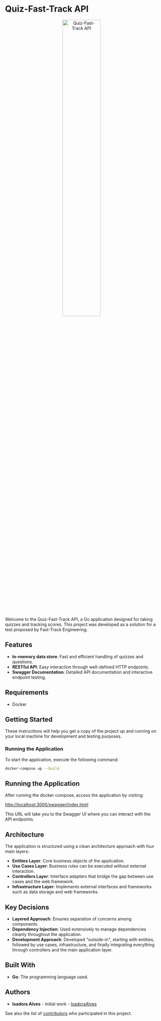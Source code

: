 # Quiz-Fast-Track API
<p align="center">
  <img src="https://github.com/isadora-falves/quiz-fast-track/assets/77645495/dc696716-0b3c-41d9-beac-8660f2621573" width="50%" height="auto" alt="Quiz-Fast-Track API">
</p>


Welcome to the Quiz-Fast-Track API, a Go application designed for taking quizzes and tracking scores. This project was developed as a solution for a test proposed by Fast-Track Engineering.

## Features

- **In-memory data store**: Fast and efficient handling of quizzes and questions.
- **RESTful API**: Easy interaction through well-defined HTTP endpoints.
- **Swagger Documentation**: Detailed API documentation and interactive endpoint testing.

## Requirements

- Docker

## Getting Started

These instructions will help you get a copy of the project up and running on your local machine for development and testing purposes.

### Running the Application

To start the application, execute the following command:

```bash
docker-compose up --build
```

## Running the Application

After running the docker compose, access the application by visiting:

[http://localhost:3000/swagger/index.html](http://localhost:3000/swagger/index.html)

This URL will take you to the Swagger UI where you can interact with the API endpoints.

## Architecture

The application is structured using a clean architecture approach with four main layers:

- **Entities Layer**: Core business objects of the application.
- **Use Cases Layer**: Business rules can be executed without external interaction.
- **Controllers Layer**: Interface adapters that bridge the gap between use cases and the web framework.
- **Infrastructure Layer**: Implements external interfaces and frameworks such as data storage and web frameworks.

## Key Decisions

- **Layered Approach**: Ensures separation of concerns among components.
- **Dependency Injection**: Used extensively to manage dependencies cleanly throughout the application.
- **Development Approach**: Developed "outside-in", starting with entities, followed by use cases, infrastructure, and finally integrating everything through controllers and the main application layer.

## Built With

- **Go**: The programming language used.

## Authors

- **Isadora Alves** - Initial work - [IsadoraAlves](https://github.com/IsadoraAlves)

See also the list of [contributors](CONTRIBUTORS.md) who participated in this project.

